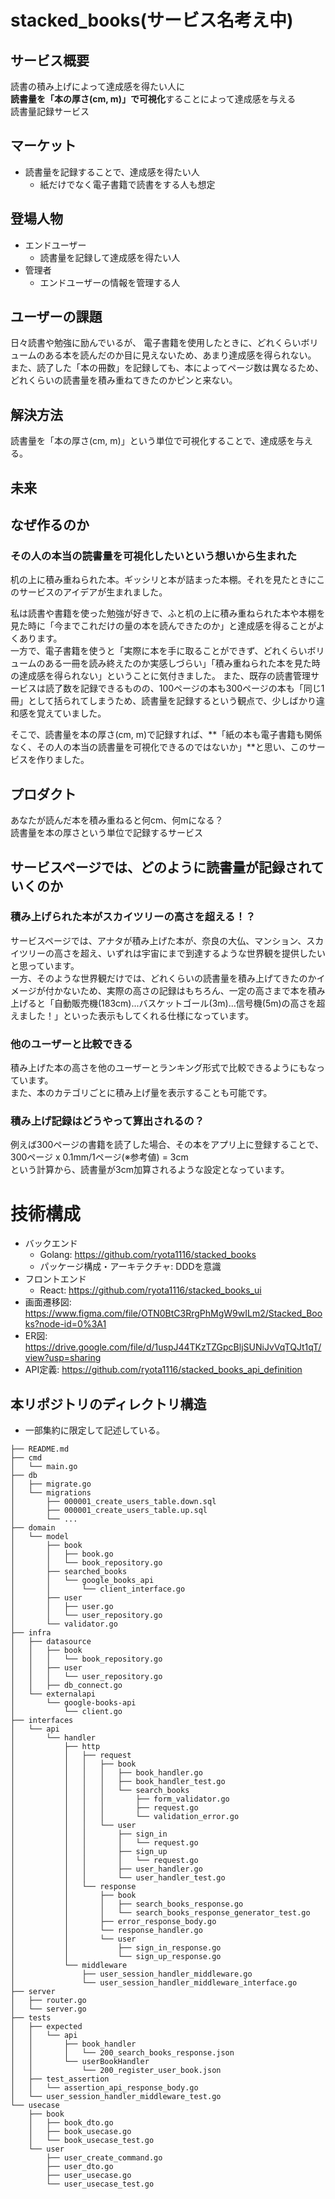 # stacked_books(サービス名考え中)

## サービス概要

読書の積み上げによって達成感を得たい人に<br>
**読書量を「本の厚さ(cm, m)」で可視化**することによって達成感を与える<br>
読書量記録サービス

## マーケット
- 読書量を記録することで、達成感を得たい人
  - 紙だけでなく電子書籍で読書をする人も想定

## 登場人物
- エンドユーザー
  - 読書量を記録して達成感を得たい人
- 管理者
  - エンドユーザーの情報を管理する人

## ユーザーの課題
日々読書や勉強に励んでいるが、
電子書籍を使用したときに、どれくらいボリュームのある本を読んだのか目に見えないため、あまり達成感を得られない。<br>
また、読了した「本の冊数」を記録しても、本によってページ数は異なるため、どれくらいの読書量を積み重ねてきたのかピンと来ない。

## 解決方法
読書量を「本の厚さ(cm, m)」という単位で可視化することで、達成感を与える。

## 未来


## なぜ作るのか

### その人の本当の読書量を可視化したいという想いから生まれた

机の上に積み重ねられた本。ギッシリと本が詰まった本棚。それを見たときにこのサービスのアイデアが生まれました。<br>

私は読書や書籍を使った勉強が好きで、ふと机の上に積み重ねられた本や本棚を見た時に「今までこれだけの量の本を読んできたのか」と達成感を得ることがよくあります。<br>
一方で、電子書籍を使うと「実際に本を手に取ることができず、どれくらいボリュームのある一冊を読み終えたのか実感しづらい」「積み重ねられた本を見た時の達成感を得られない」ということに気付きました。
また、既存の読書管理サービスは読了数を記録できるものの、100ページの本も300ページの本も「同じ1冊」として括られてしまうため、読書量を記録するという観点で、少しばかり違和感を覚えていました。<br>

そこで、読書量を本の厚さ(cm, m)で記録すれば、**「紙の本も電子書籍も関係なく、その人の本当の読書量を可視化できるのではないか」**と思い、このサービスを作りました。

## プロダクト
あなたが読んだ本を積み重ねると何cm、何mになる？<br>
読書量を本の厚さという単位で記録するサービス

## サービスページでは、どのように読書量が記録されていくのか

### 積み上げられた本がスカイツリーの高さを超える！？
サービスページでは、アナタが積み上げた本が、奈良の大仏、マンション、スカイツリーの高さを超え、いずれは宇宙にまで到達するような世界観を提供したいと思っています。<br>
一方、そのような世界観だけでは、どれくらいの読書量を積み上げてきたのかイメージが付かないため、実際の高さの記録はもちろん、一定の高さまで本を積み上げると「自動販売機(183cm)...バスケットゴール(3m)...信号機(5m)の高さを超えました！」といった表示もしてくれる仕様になっています。

### 他のユーザーと比較できる
積み上げた本の高さを他のユーザーとランキング形式で比較できるようにもなっています。<br>
また、本のカテゴリごとに積み上げ量を表示することも可能です。<br>

### 積み上げ記録はどうやって算出されるの？
例えば300ページの書籍を読了した場合、その本をアプリ上に登録することで、<br>
300ページ x 0.1mm/1ページ(※参考値) = 3cm<br>
という計算から、読書量が3cm加算されるような設定となっています。


# 技術構成
- バックエンド
  - Golang: https://github.com/ryota1116/stacked_books
  - パッケージ構成・アーキテクチャ: DDDを意識
- フロントエンド
  - React: https://github.com/ryota1116/stacked_books_ui
- 画面遷移図: https://www.figma.com/file/OTN0BtC3RrgPhMgW9wILm2/Stacked_Books?node-id=0%3A1
- ER図: https://drive.google.com/file/d/1uspJ44TKzTZGpcBljSUNiJvVqTQJt1qT/view?usp=sharing
- API定義: https://github.com/ryota1116/stacked_books_api_definition

## 本リポジトリのディレクトリ構造
- 一部集約に限定して記述している。

```
├── README.md
├── cmd
│   └── main.go
├── db
│   ├── migrate.go
│   └── migrations
│       ├── 000001_create_users_table.down.sql
│       ├── 000001_create_users_table.up.sql
│       └── ...
├── domain
│   └── model
│       ├── book
│       │   ├── book.go
│       │   └── book_repository.go
│       ├── searched_books
│       │   └── google_books_api
│       │       └── client_interface.go
│       ├── user
│       │   ├── user.go
│       │   └── user_repository.go
│       └── validator.go
├── infra
│   ├── datasource
│   │   ├── book
│   │   │   └── book_repository.go
│   │   ├── user
│   │   │   └── user_repository.go
│   │   ├── db_connect.go
│   └── externalapi
│       └── google-books-api
│           └── client.go
├── interfaces
│   └── api
│       └── handler
│           ├── http
│           │   ├── request
│           │   │   ├── book
│           │   │   │   ├── book_handler.go
│           │   │   │   ├── book_handler_test.go
│           │   │   │   └── search_books
│           │   │   │       ├── form_validator.go
│           │   │   │       ├── request.go
│           │   │   │       └── validation_error.go
│           │   │   └── user
│           │   │       ├── sign_in
│           │   │       │   └── request.go
│           │   │       ├── sign_up
│           │   │       │   └── request.go
│           │   │       ├── user_handler.go
│           │   │       └── user_handler_test.go
│           │   └── response
│           │       ├── book
│           │       │   ├── search_books_response.go
│           │       │   └── search_books_response_generator_test.go
│           │       ├── error_response_body.go
│           │       └── response_handler.go
│           │       └── user
│           │           ├── sign_in_response.go
│           │           └── sign_up_response.go
│           └── middleware
│               ├── user_session_handler_middleware.go
│               └── user_session_handler_middleware_interface.go
├── server
│   ├── router.go
│   └── server.go
├── tests
│   ├── expected
│   │   └── api
│   │       ├── book_handler
│   │       │   └── 200_search_books_response.json
│   │       └── userBookHandler
│   │           └── 200_register_user_book.json
│   ├── test_assertion
│   │   └── assertion_api_response_body.go
│   └── user_session_handler_middleware_test.go
└── usecase
    ├── book
    │   ├── book_dto.go
    │   ├── book_usecase.go
    │   └── book_usecase_test.go
    └── user
        ├── user_create_command.go
        ├── user_dto.go
        ├── user_usecase.go
        └── user_usecase_test.go

```

